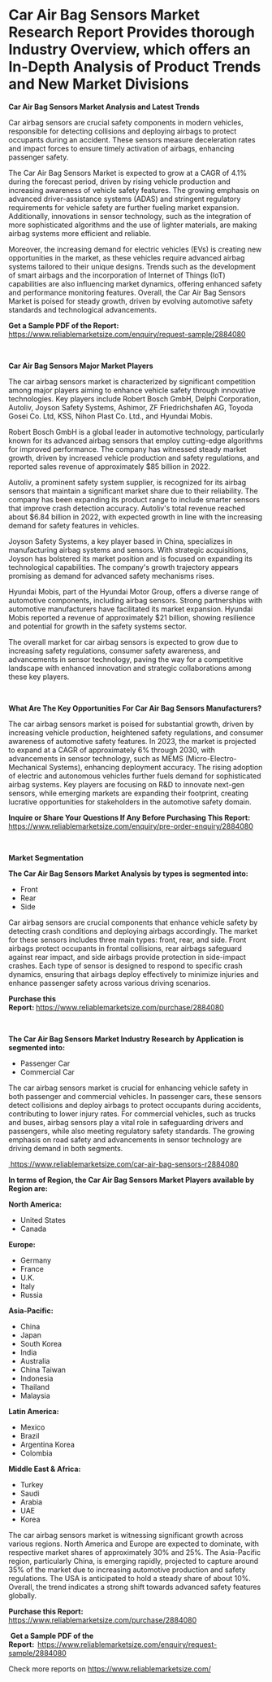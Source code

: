 <p><h1>Car Air Bag Sensors Market Research Report Provides thorough Industry Overview, which offers an In-Depth Analysis of Product Trends and New Market Divisions</h1></p><p><strong>Car Air Bag Sensors Market Analysis and Latest Trends</strong></p>
<p><p>Car airbag sensors are crucial safety components in modern vehicles, responsible for detecting collisions and deploying airbags to protect occupants during an accident. These sensors measure deceleration rates and impact forces to ensure timely activation of airbags, enhancing passenger safety. </p><p>The Car Air Bag Sensors Market is expected to grow at a CAGR of 4.1% during the forecast period, driven by rising vehicle production and increasing awareness of vehicle safety features. The growing emphasis on advanced driver-assistance systems (ADAS) and stringent regulatory requirements for vehicle safety are further fueling market expansion. Additionally, innovations in sensor technology, such as the integration of more sophisticated algorithms and the use of lighter materials, are making airbag systems more efficient and reliable.</p><p>Moreover, the increasing demand for electric vehicles (EVs) is creating new opportunities in the market, as these vehicles require advanced airbag systems tailored to their unique designs. Trends such as the development of smart airbags and the incorporation of Internet of Things (IoT) capabilities are also influencing market dynamics, offering enhanced safety and performance monitoring features. Overall, the Car Air Bag Sensors Market is poised for steady growth, driven by evolving automotive safety standards and technological advancements.</p></p>
<p><strong>Get a Sample PDF of the Report:&nbsp;</strong> <a href="https://www.reliablemarketsize.com/enquiry/request-sample/2884080?utm_campaign=2952&utm_medium=2&utm_source=Github&utm_content=ia&utm_term=13032025&utm_id=car-air-bag-sensors">https://www.reliablemarketsize.com/enquiry/request-sample/2884080</a></p>
<p>&nbsp;</p>
<p><strong>Car Air Bag Sensors Major Market Players</strong></p>
<p><p>The car airbag sensors market is characterized by significant competition among major players aiming to enhance vehicle safety through innovative technologies. Key players include Robert Bosch GmbH, Delphi Corporation, Autoliv, Joyson Safety Systems, Ashimor, ZF Friedrichshafen AG, Toyoda Gosei Co. Ltd, KSS, Nihon Plast Co. Ltd., and Hyundai Mobis.</p><p>Robert Bosch GmbH is a global leader in automotive technology, particularly known for its advanced airbag sensors that employ cutting-edge algorithms for improved performance. The company has witnessed steady market growth, driven by increased vehicle production and safety regulations, and reported sales revenue of approximately $85 billion in 2022.</p><p>Autoliv, a prominent safety system supplier, is recognized for its airbag sensors that maintain a significant market share due to their reliability. The company has been expanding its product range to include smarter sensors that improve crash detection accuracy. Autoliv's total revenue reached about $6.84 billion in 2022, with expected growth in line with the increasing demand for safety features in vehicles.</p><p>Joyson Safety Systems, a key player based in China, specializes in manufacturing airbag systems and sensors. With strategic acquisitions, Joyson has bolstered its market position and is focused on expanding its technological capabilities. The company's growth trajectory appears promising as demand for advanced safety mechanisms rises.</p><p>Hyundai Mobis, part of the Hyundai Motor Group, offers a diverse range of automotive components, including airbag sensors. Strong partnerships with automotive manufacturers have facilitated its market expansion. Hyundai Mobis reported a revenue of approximately $21 billion, showing resilience and potential for growth in the safety systems sector.</p><p>The overall market for car airbag sensors is expected to grow due to increasing safety regulations, consumer safety awareness, and advancements in sensor technology, paving the way for a competitive landscape with enhanced innovation and strategic collaborations among these key players.</p></p>
<p>&nbsp;</p>
<p><strong>What Are The Key Opportunities For Car Air Bag Sensors Manufacturers?</strong></p>
<p><p>The car airbag sensors market is poised for substantial growth, driven by increasing vehicle production, heightened safety regulations, and consumer awareness of automotive safety features. In 2023, the market is projected to expand at a CAGR of approximately 6% through 2030, with advancements in sensor technology, such as MEMS (Micro-Electro-Mechanical Systems), enhancing deployment accuracy. The rising adoption of electric and autonomous vehicles further fuels demand for sophisticated airbag systems. Key players are focusing on R&D to innovate next-gen sensors, while emerging markets are expanding their footprint, creating lucrative opportunities for stakeholders in the automotive safety domain.</p></p>
<p><strong>Inquire or Share Your Questions If Any Before Purchasing This Report:</strong> <a href="https://www.reliablemarketsize.com/enquiry/pre-order-enquiry/2884080?utm_campaign=2952&utm_medium=2&utm_source=Github&utm_content=ia&utm_term=13032025&utm_id=car-air-bag-sensors">https://www.reliablemarketsize.com/enquiry/pre-order-enquiry/2884080</a></p>
<p>&nbsp;</p>
<p><strong>Market Segmentation</strong></p>
<p><strong>The Car Air Bag Sensors Market Analysis by types is segmented into:</strong></p>
<p><ul><li>Front</li><li>Rear</li><li>Side</li></ul></p>
<p><p>Car airbag sensors are crucial components that enhance vehicle safety by detecting crash conditions and deploying airbags accordingly. The market for these sensors includes three main types: front, rear, and side. Front airbags protect occupants in frontal collisions, rear airbags safeguard against rear impact, and side airbags provide protection in side-impact crashes. Each type of sensor is designed to respond to specific crash dynamics, ensuring that airbags deploy effectively to minimize injuries and enhance passenger safety across various driving scenarios.</p></p>
<p><strong>Purchase this Report:&nbsp;</strong><a href="https://www.reliablemarketsize.com/purchase/2884080?utm_campaign=2952&utm_medium=2&utm_source=Github&utm_content=ia&utm_term=13032025&utm_id=car-air-bag-sensors">https://www.reliablemarketsize.com/purchase/2884080</a></p>
<p>&nbsp;</p>
<p><strong>The Car Air Bag Sensors Market Industry Research by Application is segmented into:</strong></p>
<p><ul><li>Passenger Car</li><li>Commercial Car</li></ul></p>
<p><p>The car airbag sensors market is crucial for enhancing vehicle safety in both passenger and commercial vehicles. In passenger cars, these sensors detect collisions and deploy airbags to protect occupants during accidents, contributing to lower injury rates. For commercial vehicles, such as trucks and buses, airbag sensors play a vital role in safeguarding drivers and passengers, while also meeting regulatory safety standards. The growing emphasis on road safety and advancements in sensor technology are driving demand in both segments.</p></p>
<p><a href="https://www.reliablemarketsize.com/car-air-bag-sensors-r2884080?utm_campaign=2952&utm_medium=2&utm_source=Github&utm_content=ia&utm_term=13032025&utm_id=car-air-bag-sensors">&nbsp;https://www.reliablemarketsize.com/car-air-bag-sensors-r2884080</a></p>
<p><strong>In terms of Region, the Car Air Bag Sensors Market Players available by Region are:</strong></p>
<p>
    <p> <strong> North America: </strong>
        <ul>
            <li>United States</li>
            <li>Canada</li>
        </ul>
        </p> 
    <p> <strong> Europe: </strong>
        <ul>
            <li>Germany</li>
            <li>France</li>
            <li>U.K.</li>
            <li>Italy</li>
            <li>Russia</li>
        </ul>
        </p> 
    <p> <strong> Asia-Pacific: </strong>
        <ul>
            <li>China</li>
            <li>Japan</li>
            <li>South Korea</li>
            <li>India</li>
            <li>Australia</li>
            <li>China Taiwan</li>
            <li>Indonesia</li>
            <li>Thailand</li>
            <li>Malaysia</li>
        </ul>
        </p> 
    <p> <strong> Latin America: </strong>
        <ul>
            <li>Mexico</li>
            <li>Brazil</li>
            <li>Argentina Korea</li>
            <li>Colombia</li>
        </ul>
        </p> 
    <p> <strong> Middle East & Africa: </strong>
        <ul>
            <li>Turkey</li>
            <li>Saudi</li>
            <li>Arabia</li>
            <li>UAE</li>
            <li>Korea</li>
        </ul>
    </p>
    </p>
<p><p>The car airbag sensors market is witnessing significant growth across various regions. North America and Europe are expected to dominate, with respective market shares of approximately 30% and 25%. The Asia-Pacific region, particularly China, is emerging rapidly, projected to capture around 35% of the market due to increasing automotive production and safety regulations. The USA is anticipated to hold a steady share of about 10%. Overall, the trend indicates a strong shift towards advanced safety features globally.</p></p>
<p><strong>Purchase this Report: </strong><a href="https://www.reliablemarketsize.com/purchase/2884080?utm_campaign=2952&utm_medium=2&utm_source=Github&utm_content=ia&utm_term=13032025&utm_id=car-air-bag-sensors">https://www.reliablemarketsize.com/purchase/2884080</a></p>
<p>&nbsp;<strong>Get a Sample PDF of the Report:&nbsp;&nbsp;</strong><a href="https://www.reliablemarketsize.com/enquiry/request-sample/2884080?utm_campaign=2952&utm_medium=2&utm_source=Github&utm_content=ia&utm_term=13032025&utm_id=car-air-bag-sensors">https://www.reliablemarketsize.com/enquiry/request-sample/2884080</a></p>
<p><strong></strong></p>
<p>Check more reports on <a href="https://www.reliablemarketsize.com/?utm_campaign=2952&utm_medium=2&utm_source=Github&utm_content=ia&utm_term=13032025&utm_id=car-air-bag-sensors">https://www.reliablemarketsize.com/</a></p>